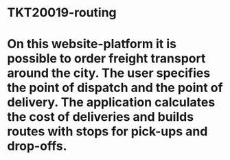 # TKT20019-routing

# On this website-platform it is possible to order freight transport around the city. The user specifies the point of dispatch and the point of delivery. The application calculates the cost of deliveries and builds routes with stops for pick-ups and drop-offs.
